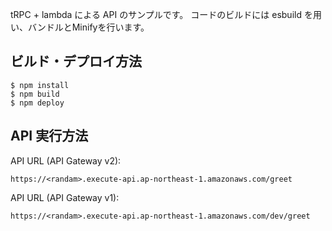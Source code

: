 tRPC + lambda による API のサンプルです。
コードのビルドには esbuild を用い、バンドルとMinifyを行います。

## ビルド・デプロイ方法

```
$ npm install
$ npm build
$ npm deploy
```

## API 実行方法

API URL (API Gateway v2):

```
https://<randam>.execute-api.ap-northeast-1.amazonaws.com/greet
```

API URL (API Gateway v1):

```
https://<randam>.execute-api.ap-northeast-1.amazonaws.com/dev/greet
```
